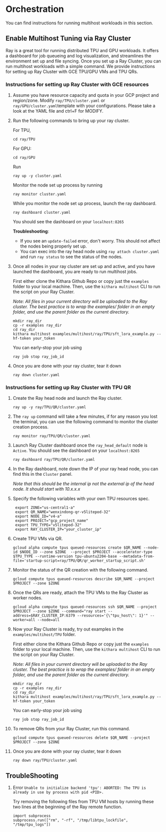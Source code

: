 # Orchestration

You can find instructions for running multihost workloads in this section.

## Enable Multihost Tuning via Ray Cluster

Ray is a great tool for running distributed TPU and GPU workloads. It offers a dashboard for job queueing and log visualization, and streamlines the environment set up and file syncing. Once you set up a Ray Cluster, you can run multihost workloads with a simple command. We provide instructions for setting up Ray Cluster with GCE TPU/GPU VMs and TPU QRs.

### Instructions for setting up Ray Cluster with GCE resources

1. Assume you have resource capacity and quota in your GCP project and region/zone. Modify `ray/TPU/cluster.yaml` or `ray/GPU/cluster.yaml`template with your configurations. Please take a look at the YAML file and ctrl+F for MODIFY.

2. Run the following commands to bring up your ray cluster.

   For TPU,

   ```
   cd ray/TPU
   ```

   For GPU:

   ```
   cd ray/GPU
   ```

   Run

   ```
   ray up -y cluster.yaml
   ```

   Monitor the node set up process by running

   ```
   ray monitor cluster.yaml
   ```

   While you monitor the node set up process, launch the ray dashboard.

   ```
   ray dashboard cluster.yaml
   ```

   You should see the dashboard on your `localhost:8265`

   **Troubleshooting**:

   - If you see an `update-failed` error, don't worry. This should not affect the nodes being properly set up.
   - You can exec into the ray head node using `ray attach cluster.yaml` and run `ray status` to see the status of the nodes.

3. Once all nodes in your ray cluster are set up and active, and you have launched the dashboard, you are ready to run multihost jobs.

   First either clone the Kithara Github Repo or copy just the `examples` folder to your local machine.
   Then, use the `kithara multihost` CLI to run the script on your Ray Cluster.

   _Note: All files in your current directory will be uploaded to the Ray cluster. The best practice is to wrap the examples/ folder in an empty folder, and use the parent folder as the current directory._

   ```
   mkdir ray_dir 
   cp -r examples ray_dir 
   cd ray_dir
   kithara multihost examples/multihost/ray/TPU/sft_lora_example.py --hf-token your_token
   ```

   You can early-stop your job using

   `ray job stop ray_job_id`

4. Once you are done with your ray cluster, tear it down

   `ray down cluster.yaml`

### Instructions for setting up Ray Cluster with TPU QR

1. Create the Ray head node and launch the Ray cluster.
   ```
   ray up -y ray/TPU/QR/cluster.yaml
   ```
2. The `ray up` command will take a few minutes, if for any reason you lost the terminal,
   you can use the following command to monitor the cluster creation process.
   ```
   ray monitor ray/TPU/QR/cluster.yaml
   ```
3. Launch Ray Cluster dashboard once the `ray_head_default` node is `Active`. You should see the dashboard on your `localhost:8265`

   ```
   ray dashboard ray/TPU/QR/cluster.yaml
   ```

4. In the Ray dashboard, note down the IP of your ray head node, you can find this in the `Cluster` panel.

   _Note that this should be the internal ip not the external ip of the head node. It should start with 10.x.x.x_

5. Specify the following variables with your own TPU resources spec.

   ```
    export ZONE="us-central1-a"
    export QR_NAME="wenxindong-qr-v5litepod-32"
    export NODE_ID="v4-a"
    export PROJECT="gcp_project_name"
    export TPU_TYPE="v5litepod-32"
    export RAY_CLUSTER_IP="your_cluster_ip"
   ```

6. Create TPU VMs via QR.

   ```
   gcloud alpha compute tpus queued-resources create $QR_NAME --node-id $NODE_ID --zone $ZONE  --project $PROJECT --accelerator-type $TPU_TYPE --runtime-version tpu-ubuntu2204-base --metadata-from-file='startup-script=ray/TPU/QR/qr_worker_startup_script.sh'
   ```

7. Monitor the status of the QR creation with the following command.

   ```
   gcloud compute tpus queued-resources describe $QR_NAME --project $PROJECT --zone $ZONE
   ```

8. Once the QRs are ready, attach the TPU VMs to the Ray Cluster as worker nodes.

   ```
   gcloud alpha compute tpus queued-resources ssh $QR_NAME --project $PROJECT --zone $ZONE --command="ray start --address=$RAY_CLUSTER_IP:6379 --resources='{\"tpu_host\": 1}'" --worker=all --node=all
   ```

9. Now your Ray Cluster is ready, try out examples in the `examples/multihost/TPU` folder.

   First either clone the Kithara Github Repo or copy just the `examples` folder to your local machine.
   Then, use the `kithara multihost` CLI to run the script on your Ray Cluster.

   _Note: All files in your current directory will be uploaded to the Ray cluster. The best practice is to wrap the examples/ folder in an empty folder, and use the parent folder as the current directory._

   ```
   mkdir ray_dir 
   cp -r examples ray_dir 
   cd ray_dir
   kithara multihost examples/multihost/ray/TPU/sft_lora_example.py --hf-token your_token
   ```
   You can early-stop your job using

   `ray job stop ray_job_id`

10. To remove QRs from your Ray Cluster, run this command.

    ```
    gcloud compute tpus queued-resources delete $QR_NAME --project $PROJECT --zone $ZONE
    ```

11. Once you are done with your ray cluster, tear it down

    `ray down ray/TPU/cluster.yaml`

## TroubleShooting

1. Error `Unable to initialize backend 'tpu': ABORTED: The TPU is already in use by process with pid <PID>.`

   Try removing the following files from TPU VM hosts by running these two lines at the beginning of the Ray remote function.

   ```
   import subprocess
   subprocess.run(["rm", "-rf", "/tmp/libtpu_lockfile", "/tmp/tpu_logs"])
   ```

